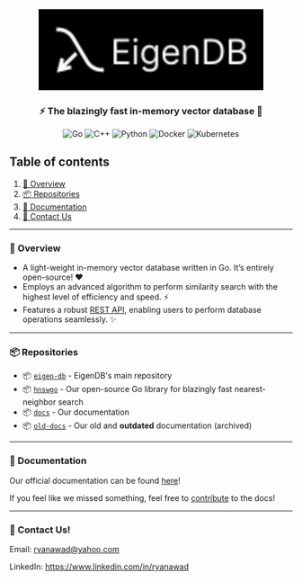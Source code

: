 <div align="center">
<img src="../assets/logo.svg" width="400px">

### ⚡ The blazingly fast in-memory vector database 🚀 

![Go](https://img.shields.io/badge/go-%2300ADD8.svg?style=for-the-badge&logo=go&logoColor=white)
![C++](https://img.shields.io/badge/c++-%2300599C.svg?style=for-the-badge&logo=c%2B%2B&logoColor=white)
![Python](https://img.shields.io/badge/python-3670A0?style=for-the-badge&logo=python&logoColor=ffdd54)
![Docker](https://img.shields.io/badge/docker-%230db7ed.svg?style=for-the-badge&logo=docker&logoColor=white)
![Kubernetes](https://img.shields.io/badge/kubernetes-%23326ce5.svg?style=for-the-badge&logo=kubernetes&logoColor=white)

</div>

## Table of contents

1. [🔎 Overview](#overview)
2. [📦 Repositories](#Repositories)
3. [📖 Documentation](#documentation)
4. [💬 Contact Us](#contact-us)
---

### 🔎 Overview
* A light-weight in-memory vector database written in Go. It’s entirely open-source! ❤️
* Employs an advanced algorithm to perform similarity search with the highest level of efficiency and speed. ⚡
* Features a robust [REST API](https://eigendb.mintlify.app/api-reference/api), enabling users to perform database operations seamlessly. ✨

---


### 📦 Repositories

- 📦 [`eigen-db`](https://github.com/Eigen-DB/eigen-db) - EigenDB's main repository
- 📦 [`hnswgo`](https://github.com/Eigen-DB/hnswgo) - Our open-source Go library for blazingly fast nearest-neighbor search
- 📦 [`docs`](https://github.com/Eigen-DB/docs) - Our documentation
- 📦 [`old-docs`](https://github.com/Eigen-DB/old-docs) - Our old and **outdated** documentation (archived)

---

### 📖 Documentation

Our official documentation can be found [here](https://eigendb.mintlify.app/)!

If you feel like we missed something, feel free to [contribute](https://github.com/Eigen-DB/docs) to the docs! 

---

### 💬 Contact Us!

Email: ryanawad@yahoo.com

LinkedIn: https://www.linkedin.com/in/ryanawad

